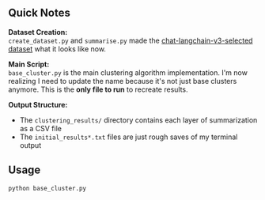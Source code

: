 ## Quick Notes

**Dataset Creation:**  
`create_dataset.py` and `summarise.py` made the [chat-langchain-v3-selected dataset](https://smith.langchain.com/o/ebbaf2eb-769b-4505-aca2-d11de10372a4/datasets/af1dd414-01ab-4a4e-8351-8a4ec86f7b85?tab=1) what it looks like now.

**Main Script:**  
`base_cluster.py` is the main clustering algorithm implementation. I'm now realizing I need to update the name because it's not just base clusters anymore. This is the **only file to run** to recreate results.

**Output Structure:**

- The `clustering_results/` directory contains each layer of summarization as a CSV file
- The `initial_results*.txt` files are just rough saves of my terminal output

## Usage

```python
python base_cluster.py
